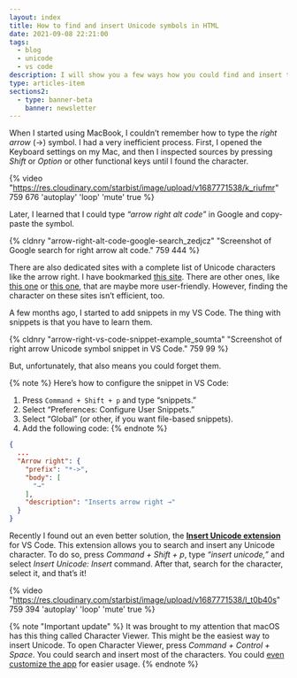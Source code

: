 ```yaml
---
layout: index
title: How to find and insert Unicode symbols in HTML
date: 2021-09-08 22:21:00
tags:
  - blog
  - unicode
  - vs code
description: I will show you a few ways how you could find and insert the Unicode symbol in HTML (or any other file).
type: articles-item
sections2:
  - type: banner-beta
    banner: newsletter
---
```


When I started using MacBook, I couldn’t remember how to type the _right arrow_ (→) symbol. I had a very inefficient process. First, I opened the Keyboard settings on my Mac, and then I inspected sources by pressing _Shift_ or _Option_ or other functional keys until I found the character.

{% video "https://res.cloudinary.com/starbist/image/upload/v1687771538/k_riufmr" 759 676 'autoplay' 'loop' 'mute' true %}

Later, I learned that I could type _“arrow right alt code”_ in Google and copy-paste the symbol.

{% cldnry "arrow-right-alt-code-google-search_zedjcz" "Screenshot of Google search for right arrow alt code." 759 444 %}

There are also dedicated sites with a complete list of Unicode characters like the arrow right. I have bookmarked [this site](//xahlee.info/comp/unicode_index.html?q=). There are other ones, like [this one](//unicode-table.com/en/) or [this one](https://unicodearrows.com/), that are maybe more user-friendly. However, finding the character on these sites isn’t efficient, too.

A few months ago, I started to add snippets in my VS Code. The thing with snippets is that you have to learn them.

{% cldnry "arrow-right-vs-code-snippet-example_soumta" "Screenshot of right arrow Unicode symbol snippet in VS Code." 759 99 %}

But, unfortunately, that also means you could forget them.

{% note %}
Here’s how to configure the snippet in VS Code:

1. Press `Command + Shift + p` and type “snippets.”
2. Select “Preferences: Configure User Snippets.”
3. Select “Global” (or other, if you want file-based snippets).
4. Add the following code:
{% endnote %}

```json
{
  ...
  "Arrow right": {
    "prefix": "*->",
    "body": [
      "→"
    ],
    "description": "Inserts arrow right →"
  }
}
```

Recently I found out an even better solution, the [**Insert Unicode extension**](https://marketplace.visualstudio.com/items?itemName=brunnerh.insert-unicode) for VS Code. This extension allows you to search and insert any Unicode character. To do so, press _Command + Shift + p_, type _“insert unicode,”_ and select _Insert Unicode: Insert_ command. After that, search for the character, select it, and that’s it!

{% video "https://res.cloudinary.com/starbist/image/upload/v1687771538/l_t0b40s" 759 394 'autoplay' 'loop' 'mute' true %}

{% note "Important update" %}
It was brought to my attention that macOS has this thing called Character Viewer. This might be the easiest way to insert Unicode. To open Character Viewer, press _Command + Control + Space_. You could search and insert most of the characters. You could [even customize the app](https://www.webnots.com/how-to-use-character-viewer-in-mac/) for easier usage.
{% endnote %}
